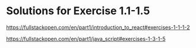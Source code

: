 # Solutions for Exercise 1.1-1.5
https://fullstackopen.com/en/part1/introduction_to_react#exercises-1-1-1-2

https://fullstackopen.com/en/part1/java_script#exercises-1-3-1-5
